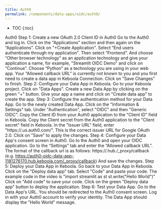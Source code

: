 ```yaml
---
title: Auth0
permalink: /components/data-apps/oidc/auth0/
---
```


* TOC
{:toc}

Auth0
Step 1: Create a new OAuth 2.0 Client ID in Auth0
Go to the Auth0 and log in.
Click on the "Applications" section and then again on the “Applications”.
Click on "+Create Application".
Select “End users authenticate through my application".
Then select “Frontend”.
And choose “Other browser technology” as an application technology and give your application a name, for example, "Streamlit OIDC Demo" and click on “Continue”.
Choose “Python” as a technology you are using in your web app.
Your “Allowed callback URL” is currently not known to you and you first need to create a data app in Keboola Connection.
Click on "Save Changes" to finish.
Step 2: Configure your Data App in Keboola.
Go to your Keboola project.
Click on "Data Apps".
Create a new Data App by clicking on the green "+" button.
Give your app a name and click on "Create data app" to create the app.
Step 3: Configure the authentication method for your Data App.
Go to the newly created Data App.
Click on the "Information & Settings" tab.
Under "Authentication", select "OIDC" and then "Generic OIDC".
Copy the Client ID from your Auth0 application to the "Client ID" field in Keboola.
Copy the Client secret from the Auth0 application to the "Client secret" field in Keboola.
In the "Issuer URL" field, enter "https://<yourDomain>.us.auth0.com/". This is the correct issuer URL for Google OAuth 2.0.
Click on "Save" to apply the changes.
Step 4: Configure your Data App's consent screen in Auth0.
Go to the Auth0 and open your OIDC application.
Go to the “Settings” tab and enter the “Allowed callback URL”.
The format of the callback url is as follows:
https://<dataAppId>.hub.<keboolaConnectionHost>/_proxy/callback
(e.g. https://auth0-oidc-data-app-1181276170.hub.keboola.com/_proxy/callback)
And save the changes.
Step 5: Deploy your Data App in Keboola.
Go back to your Data App in Keboola.
Click on the "Deploy data app" tab.
Select "Code" and paste your code. The example code in the video is "import streamlit as st st.write("Hello World")"
Click on "Add code" to save your code.
Click on the green "Deploy data app" button to deploy the application.
Step 6: Test your Data App.
Go to the Data App's URL.
You should be redirected to the Auth0 consent screen.
Log in with your Auth0 account to verify your identity.
The Data App should display the "Hello World" message.
 
 



